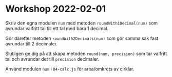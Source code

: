 # Workshop 2022-02-01

Skriv den egna modulen `num` med metoden `roundWith1Decimal(num)` som avrundar valfritt tal till ett tal med bara 1 decimal.

Gör därefter metoden `roundWith2Decimals(num)` som gör samma sak fast avrundar till 2 decimaler.

Slutligen ge dig på att skapa metoden `round(num, precision)` som tar valfritt tal och avrundar det till `precision` decimaler.

Använd modulen `num` i `04-calc.js` för area/omkrets av cirklar.
